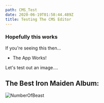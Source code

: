 ```yaml
---
path: CMS_Test
date: 2020-06-19T01:58:44.489Z
title: Testing The CMS Editor
---
```

### Hopefully this works

If you're seeing this then...
* The App Works!

Let's test out an image....

## The Best Iron Maiden Album:
![NumberOfBeast](https://images-na.ssl-images-amazon.com/images/I/812%2BRTcstSL._AC_UX679_.jpg)